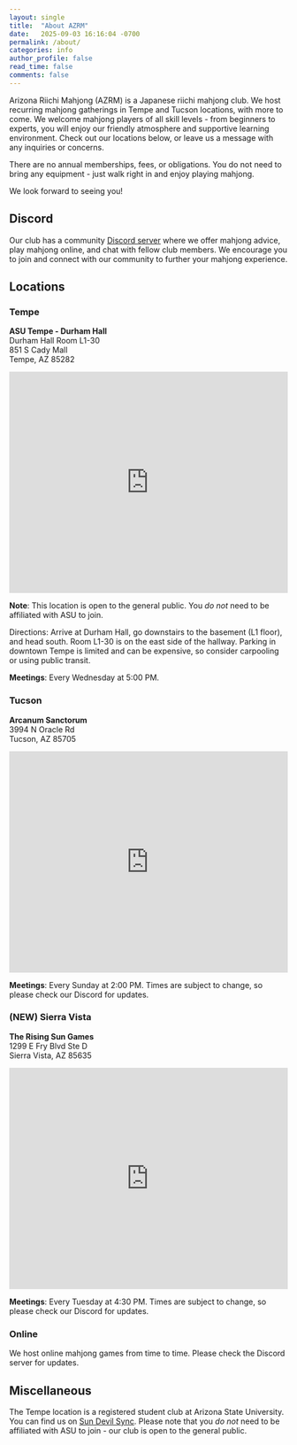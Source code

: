 ```yaml
---
layout: single
title:  "About AZRM"
date:   2025-09-03 16:16:04 -0700
permalink: /about/
categories: info
author_profile: false
read_time: false
comments: false
---
```


Arizona Riichi Mahjong (AZRM) is a Japanese riichi mahjong club. We host recurring mahjong gatherings in Tempe and Tucson locations, with more to come.
We welcome mahjong players of all skill levels - from beginners to experts, you will enjoy our friendly atmosphere and supportive learning environment.
Check out our locations below, or leave us a message with any inquiries or concerns. 

There are no annual memberships, fees, or obligations. You do not need to bring any equipment - just walk right in and enjoy playing mahjong.

We look forward to seeing you!

## Discord

Our club has a community [Discord server](https://discord.gg/PDdrN2N) where we offer mahjong advice, play mahjong online, and chat with fellow
club members. We encourage you to join and connect with our community to further your mahjong experience.

## Locations
### Tempe

**ASU Tempe - Durham Hall**\
Durham Hall Room L1-30\
851 S Cady Mall\
Tempe, AZ 85282

<div style="max-width:100%;list-style:none; transition: none;overflow:hidden;width:750px;height:400px;"><div id="gmap-canvas" style="height:100%; width:100%;max-width:100%;"><iframe style="height:100%;width:100%;border:0;" frameborder="0" src="https://www.google.com/maps/embed/v1/place?q=Durham+Hall,+Cady+Mall,+Tempe,+AZ,+USA&key=AIzaSyBFw0Qbyq9zTFTd-tUY6dZWTgaQzuU17R8"></iframe></div><style>#gmap-canvas img{max-width:none!important;background:none!important;font-size: inherit;font-weight:inherit;}</style></div>

**Note**: This location is open to the general public. You *do not* need to be affiliated with ASU to join.

Directions: Arrive at Durham Hall, go downstairs to the basement (L1 floor), and head south. Room L1-30 is on the east side of the hallway. 
Parking in downtown Tempe is limited and can be expensive, so consider carpooling or using public transit.

**Meetings**: Every Wednesday at 5:00 PM.

### Tucson

**Arcanum Sanctorum**\
3994 N Oracle Rd\
Tucson, AZ 85705

<div style="max-width:100%;list-style:none; transition: none;overflow:hidden;width:750px;height:400px;"><div id="gmap-canvas" style="height:100%; width:100%;max-width:100%;"><iframe style="height:100%;width:100%;border:0;" frameborder="0" src="https://www.google.com/maps/embed/v1/place?q=Arcanum+Sanctorum,+North+Oracle+Road,+Tucson,+AZ,+USA&key=AIzaSyBFw0Qbyq9zTFTd-tUY6dZWTgaQzuU17R8"></iframe></div><style>#gmap-canvas img{max-width:none!important;background:none!important;font-size: inherit;font-weight:inherit;}</style></div>

**Meetings**: Every Sunday at 2:00 PM. Times are subject to change, so please check our Discord for updates.

### (NEW) Sierra Vista

**The Rising Sun Games**\
1299 E Fry Blvd Ste D\
Sierra Vista, AZ 85635

<div style="max-width:100%;list-style:none; transition: none;overflow:hidden;width:750px;height:400px;"><div id="canvas-for-googlemap" style="height:100%; width:100%;max-width:100%;"><iframe style="height:100%;width:100%;border:0;" frameborder="0" src="https://www.google.com/maps/embed/v1/place?q=The+Rising+Sun+Games,+East+Fry+Boulevard,+Sierra+Vista,+AZ,+USA&key=AIzaSyBFw0Qbyq9zTFTd-tUY6dZWTgaQzuU17R8"></iframe></div><style>#canvas-for-googlemap img{max-width:none!important;background:none!important;font-size: inherit;font-weight:inherit;}</style></div>

**Meetings**: Every Tuesday at 4:30 PM. Times are subject to change, so please check our Discord for updates.


### Online

We host online mahjong games from time to time. Please check the Discord server for updates.


## Miscellaneous

The Tempe location is a registered student club at Arizona State University. You can find us on [Sun Devil Sync](https://asu.campuslabs.com/engage/organization/riichi). Please note that you *do not* need to be affiliated with ASU to join - our club is open to the general public.
